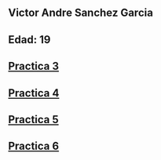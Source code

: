 Victor Andre Sanchez Garcia 
---
Edad: 19
---
[Practica 3](https://victor-sanchez-3010.github.io/WebDev_VictorSanchez/)
---
[Practica 4](https://victor-sanchez-3010.github.io/WebDev_VictorSanchez/practica-4/index.html)
---
[Practica 5](https://victor-sanchez-3010.github.io/WebDev_VictorSanchez/practica-5/index.html)
---
[Practica 6](https://victor-sanchez-3010.github.io/WebDev_VictorSanchez/practica-6/index.html)
---
